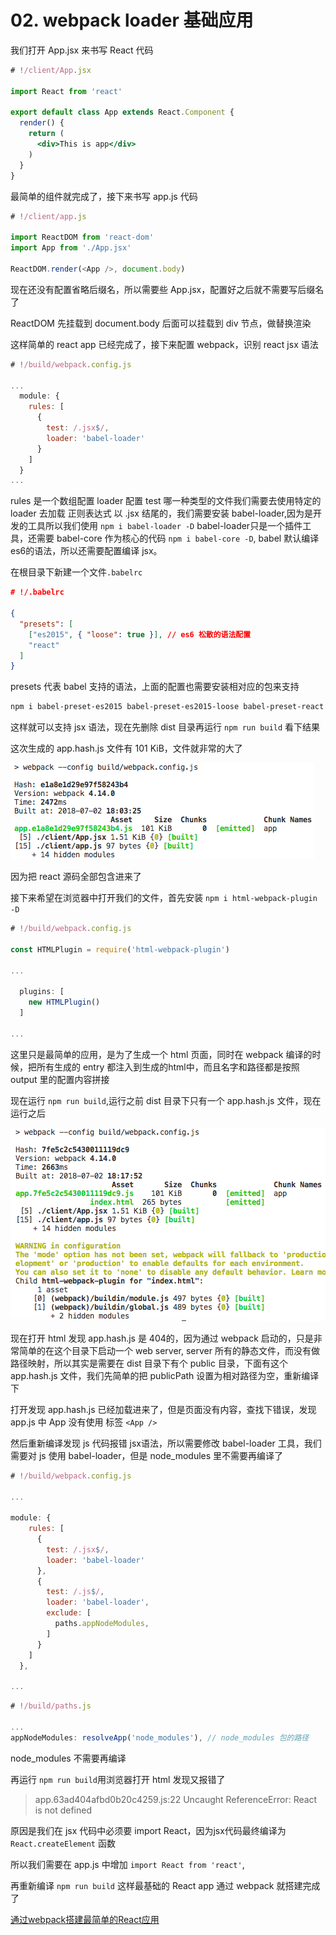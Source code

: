 # 02. webpack loader 基础应用

我们打开 App.jsx 来书写 React 代码

```jsx
# !/client/App.jsx

import React from 'react'

export default class App extends React.Component {
  render() {
    return (
      <div>This is app</div>
    )
  }
}
```

最简单的组件就完成了，接下来书写 app.js 代码

```js
# !/client/app.js

import ReactDOM from 'react-dom'
import App from './App.jsx'

ReactDOM.render(<App />, document.body)
```

现在还没有配置省略后缀名，所以需要些 App.jsx，配置好之后就不需要写后缀名了

ReactDOM 先挂载到 document.body 后面可以挂载到 div 节点，做替换渲染

这样简单的 react app 已经完成了，接下来配置 webpack，识别 react jsx 语法

```js
# !/build/webpack.config.js

...
  module: {
    rules: [
      {
        test: /.jsx$/,
        loader: 'babel-loader'
      }
    ]
  }
...
```

rules 是一个数组配置 loader 配置 test 哪一种类型的文件我们需要去使用特定的 loader 去加载 正则表达式 以 .jsx 结尾的，我们需要安装 babel-loader,因为是开发的工具所以我们使用 `npm i babel-loader -D` babel-loader只是一个插件工具，还需要 babel-core 作为核心的代码 `npm i babel-core -D`, babel 默认编译 es6的语法，所以还需要配置编译 jsx。

在根目录下新建一个文件`.babelrc`

```json
# !/.babelrc

{
  "presets": [
    ["es2015", { "loose": true }], // es6 松散的语法配置
    "react"
  ]
}
```

presets 代表 babel 支持的语法，上面的配置也需要安装相对应的包来支持

```bash
npm i babel-preset-es2015 babel-preset-es2015-loose babel-preset-react -D
```

这样就可以支持 jsx 语法，现在先删除 dist 目录再运行 `npm run build` 看下结果

这次生成的 app.hash.js 文件有 101 KiB，文件就非常的大了

![app.hash.js 文件有 101 KiB](./img/01.app.hash.js.png)

因为把 react 源码全部包含进来了

接下来希望在浏览器中打开我们的文件，首先安装 `npm i html-webpack-plugin -D`

```js
# !/build/webpack.config.js

const HTMLPlugin = require('html-webpack-plugin')

...

  plugins: [
    new HTMLPlugin()
  ]

...
```

这里只是最简单的应用，是为了生成一个 html 页面，同时在 webpack 编译的时候，把所有生成的 entry 都注入到生成的html中，而且名字和路径都是按照 output 里的配置内容拼接

现在运行 `npm run build`,运行之前 dist 目录下只有一个 app.hash.js 文件，现在运行之后

![HTMLPlugin把entry按照output注入到生成的html中](./img/02.htmlplugin.png)

现在打开 html 发现 app.hash.js 是 404的，因为通过 webpack 启动的，只是非常简单的在这个目录下启动一个 web server, server 所有的静态文件，而没有做路径映射，所以其实是需要在 dist 目录下有个 public 目录，下面有这个 app.hash.js 文件，我们先简单的把 publicPath 设置为相对路径为空，重新编译下

打开发现 app.hash.js 已经加载进来了，但是页面没有内容，查找下错误，发现 app.js 中 App 没有使用 标签 `<App />`

然后重新编译发现 js 代码报错 jsx语法，所以需要修改 babel-loader 工具，我们需要对 js 使用 babel-loader，但是 node_modules 里不需要再编译了

```js
# !/build/webpack.config.js

...

module: {
    rules: [
      {
        test: /.jsx$/,
        loader: 'babel-loader'
      },
      {
        test: /.js$/,
        loader: 'babel-loader',
        exclude: [
          paths.appNodeModules,
        ]
      }
    ]
  },

...
```

```js
# !/build/paths.js

...
appNodeModules: resolveApp('node_modules'), // node_modules 包的路径
```

node_modules 不需要再编译

再运行 `npm run build`用浏览器打开 html 发现又报错了

> app.63ad404afbd0b20c4259.js:22 Uncaught ReferenceError: React is not defined

原因是我们在 jsx 代码中必须要 import React，因为jsx代码最终编译为`React.createElement` 函数

所以我们需要在 app.js 中增加 `import React from 'react'`,

再重新编译 `npm run build` 这样最基础的 React app 通过 webpack 就搭建完成了

[通过webpack搭建最简单的React应用]()
